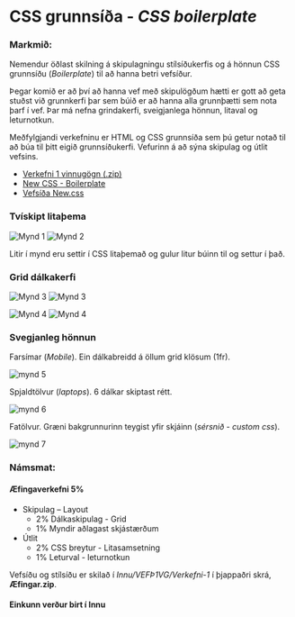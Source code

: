 # CSS grunnsíða - _CSS boilerplate_

### Markmið:
Nemendur öðlast skilning á skipulagningu stílsíðukerfis og á hönnun CSS grunnsíðu (_Boilerplate_)  til að hanna betri vefsíður.

Þegar komið er að því að hanna vef með skipulögðum hætti er gott að geta stuðst við grunnkerfi þar sem búið er að hanna alla grunnþætti sem nota þarf í vef. Þar má nefna grindakerfi, sveigjanlega hönnun, litaval og leturnotkun. 

Meðfylgjandi verkefninu er HTML og CSS grunnsíða sem þú getur notað til að búa til þitt eigið grunnsíðukerfi. Vefurinn á að sýna skipulag og útlit vefsins. 

* [Verkefni 1 vinnugögn (.zip)](Námsefni-1/verkefni-1-nemendur.zip)
* [New CSS - Boilerplate](Námsefni-1/boilerplate/)
* [Vefsíða New.css](https://github.com/xz/new.css)

### Tvískipt litaþema

![Mynd 1](synidaemi/verk-1L.jpg)
![Mynd 2](synidaemi/verk-1D.jpg)

Litir í mynd eru settir í CSS litaþemað og gulur litur búinn til og settur í það.

### Grid dálkakerfi

![Mynd 3](synidaemi/verk-12L.jpg)
![Mynd 3](synidaemi/verk-13L.jpg)

![Mynd 4](synidaemi/verk-12D.jpg)
![Mynd 4](synidaemi/verk-13D.jpg)

### Svegjanleg hönnun

Farsímar (_Mobile_). Ein dálkabreidd á öllum grid klösum (1fr).

![mynd 5](synidaemi/mobile.JPG) 

Spjaldtölvur (_laptops_). 6 dálkar skiptast rétt.

![mynd 6](synidaemi/ipads.jpg)

Fatölvur. Græni bakgrunnurinn teygist yfir skjáinn (_sérsnið - custom css_).

![mynd 7](synidaemi/laptops.jpg)



### Námsmat:  

#### Æfingaverkefni 5%

* Skipulag – Layout				
  * 2% Dálkaskipulag - Grid 
  *	1% Myndir aðlagast skjástærðum
* Útlit					
  * 2% CSS breytur - Litasamsetning
  * 1% Leturval - leturnotkun	

Vefsíðu og stílsíðu er skilað í _Innu/VEFÞ1VG/Verkefni-1_ í þjappaðri skrá, **Æfingar.zip**. 


#### Einkunn verður birt í Innu
